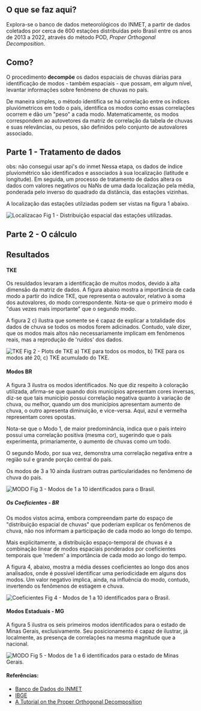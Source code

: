 ## O que se faz aqui?
Explora-se o banco de dados meteorológicos do INMET, a partir de dados coletados por cerca de 600 estações distribuídas pelo Brasil entre os anos de 2013 a 2022, através do método POD, *Proper Orthogonal Decomposition*.

## Como?
O procedimento **decompõe** os dados espaciais de chuvas diárias para identificação de modos - também espaciais - que possam, em algum nível, levantar informações sobre fenômeno de chuvas no país.

De maneira simples, o método identifica se há correlação entre os índices pluviómetricos em todo o país, identifica os modos como essas correlações ocorrem e dão um "peso" a cada modo. Matematicamente, os modos correspondem ao autovetores da matriz de correlação da tabela de chuvas e suas relevâncias, ou pesos, são definidos pelo conjunto de autovalores associado.  

## Parte 1 - Tratamento de dados
obs: não consegui usar api's do inmet
Nessa etapa, os dados de índice pluviométrico são identificados e associados à sua localização (latitude e longitude). Em seguida, um processo de tratamento de dados altera os dados com valores negativos ou NaNs de uma dada localização pela média, ponderada pelo inverso do quadrado da distância, das estações vizinhas.    

A localização das estações utilziadas podem ser vistas na figura 1 abaixo.

![Localizacao](./images/Esp_Dist.png)
Fig 1 - Distribuição espacial das estações utilizadas.


## Parte 2 - O cálculo

## Resultados

#### TKE
Os resuldados levaram a identificação de muitos modos, devido à alta dimensão da matriz de dados. A figura abaixo mostra a importância de cada modo a partir do índice TKE, que representa o autovalor, relativo à soma dos autovalores, do modo correspondente. Nota-se que o primeiro modo é "duas vezes mais importante" que o segundo modo. 

A figura 2 c) ilustra que somente se é capaz de explicar a totalidade dos dados de chuva se todos os modos forem adicinados. Contudo, vale dizer, que os modos mais altos não necessariamente implicam em fenômenos reais, mas a reprodução de 'ruídos' dos dados. 


![TKE](./images/TKE.png)
Fig 2 - Plots de TKE a) TKE para todos os modos, b) TKE para os modos até 20, c) TKE acumulado do TKE.

#### Modos BR

A figura 3 ilustra os modos identificados. No que diz respeito à coloração utilizada, afirma-se que quando dois municípios apresentam cores inversas, diz-se que tais município possui correlação negativa quanto à variação de chuva, ou melhor, quando um dos municípios apresentam aumento de chuva, o outro apresenta diminuição, e vice-versa. Aqui, azul e vermelha representam cores opostas.

Nota-se que o Modo 1, de maior predominância, indica que o país inteiro possui uma correlação positiva (mesma cor), sugerindo que o país experimenta, primariamente, o aumento de chuvas como um todo. 

O segundo Modo, por sua vez, demonstra uma correlação negativa entre a região sul e grande porção central do país. 

Os modos de 3 a 10 ainda ilustram outras particularidades no fenômeno de chuva do país.

![MODO](./images/Modos.png)
Fig 3 - Modos de 1 a 10 identificados para o Brasil.

##### Os Coeficientes - BR
Os modos vistos acima, embora compreendam parte do espaço de "distribuição espacial de chuvas" que poderiam explicar os fenômenos de chuva, não nos informam a participação de cada modo ao longo do tempo.

Mais explicitamente, a distribuição espaço-temporal de chuvas é a combinação linear de modos espaciais ponderados por coeficientes temporais que 'medem' a importância de cada modo ao longo do tempo. 

A figura 4, abaixo, mostra a média desses coeficientes ao longo dos anos analisados, onde é possível identificar uma periodicidade em alguns dos modos. Um valor negativo implica, ainda, na influência do modo, contudo, invertendo os fenômenos de estiagem e chuva.  

![Coeficientes](./images/A_t.png)
Fig 4 - Modos de 1 a 10 identificados para o Brasil.

#### Modos Estaduais -  MG

A figura 5 ilustra os seis primeiros modos identificados para o estado de Minas Gerais, exclusivamente. Seu posicionamento é capaz de ilustrar, já localmente, as presença de correlações na mesma magnitude que a nacional. 

![MODO](./images/Modos_MG.png)
Fig 5 - Modos de 1 a 6 identificados para o estado de Minas Gerais.

#### Referências:
- [Banco de Dados do INMET](https://portal.inmet.gov.br/dadoshistoricos)
- [IBGE](https://www.ibge.gov.br/geociencias/organizacao-do-territorio/malhas-territoriais/15774-malhas.html)
- [A Tutorial on the Proper Orthogonal Decomposition](https://arc.aiaa.org/doi/10.2514/6.2019-3333)